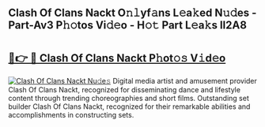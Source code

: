 ## Clash Of Clans Nackt O𝚗𝚕yf𝚊ns L𝚎a𝚔ed N𝚞𝚍es - Part-Av3 P𝚑𝚘tos Vi𝚍𝚎o - H𝚘𝚝 Part L𝚎a𝚔s ll2A8

# <h2><a href="http://kfb6z5g.oniu.top/?m=Clash+Of+Clans+Nackt">🔗👉 🔴 Clash Of Clans Nackt P𝚑ot𝚘𝚜 V𝚒d𝚎o</a></h2>

[![Clash Of Clans Nackt Nu𝚍e𝚜](https://i.imgur.com/0qMVB7G.gif)](http://kfb6z5g.oniu.top/?m=Clash+Of+Clans+Nackt)
Digital media artist and amusement provider Clash Of Clans Nackt, recognized for disseminating dance and lifestyle content through trending choreographies and short films. Outstanding set builder Clash Of Clans Nackt, recognized for their remarkable abilities and accomplishments in constructing sets.  
